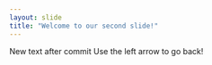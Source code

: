 ```yaml
---
layout: slide
title: "Welcome to our second slide!"
---
```

New text after commit
Use the left arrow to go back!
